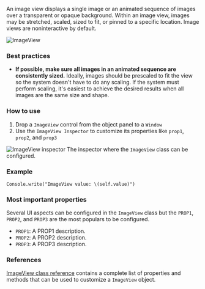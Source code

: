 An image view displays a single image or an animated sequence of images over a transparent or opaque background. Within an image view, images may be stretched, scaled, sized to fit, or pinned to a specific location. Image views are noninteractive by default.

![ImageView](images/imageview1.png)

### Best practices
* **If possible, make sure all images in an animated sequence are consistently sized.** Ideally, images should be prescaled to fit the view so the system doesn't have to do any scaling. If the system must perform scaling, it's easiest to achieve the desired results when all images are the same size and shape.

### How to use
1. Drop a `ImageView` control from the object panel to a `Window`
2. Use the `ImageView Inspector` to customize its properties like `prop1`, `prop2`, and `prop3`

![`ImageView` inspector](images/imageview2.png)
The inspector where the `ImageView` class can be configured.

### Example
```
Console.write("ImageView value: \(self.value)")
```

### Most important properties
Several UI aspects can be configured in the `ImageView` class but the `PROP1`, `PROP2`, and `PROP3` are the most populars to be configured.
- `PROP1`: A PROP1 description.
- `PROP2`: A PROP2 description.
- `PROP3`: A PROP3 description.

### References
[ImageView class reference](../classes/ImageView.html) contains a complete list of properties and methods that can be used to customize a `ImageView` object.
